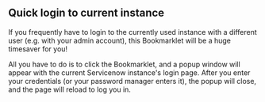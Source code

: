 ## Quick login to current instance

If you frequently have to login to the currently used instance with a different user (e.g. with your admin account), this Bookmarklet will be a huge timesaver for you!

All you have to do is to click the Bookmarklet, and a popup window will appear with the current Servicenow instance's login page. After you enter your credentials (or your password manager enters it), the popup will close, and the page will reload to log you in.
